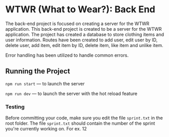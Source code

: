 # WTWR (What to Wear?): Back End

The back-end project is focused on creating a server for the WTWR application.
This back-end project is created to be a server for the WTWR application. The project has created a database to store clothing items and user information.
Routes have been created to add user, edit user by ID, delete user, add item, edit item by ID, delete item, like item and unlike item.

Error handling has been utilized to handle common errors.

## Running the Project

`npm run start` — to launch the server

`npm run dev` — to launch the server with the hot reload feature

### Testing

Before committing your code, make sure you edit the file `sprint.txt` in the root folder. The file `sprint.txt` should contain the number of the sprint you're currently working on. For ex. 12
